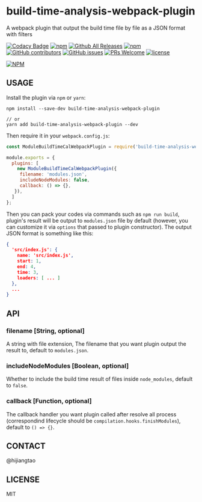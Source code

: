 # build-time-analysis-webpack-plugin
A webpack plugin that output the build time file by file as a JSON format with filters

[![Codacy Badge](https://api.codacy.com/project/badge/Grade/c913db53b5a3470f840f5329ea2f54d4)](https://www.codacy.com/app/hijiangtao/build-time-analysis-webpack-plugin?utm_source=github.com&utm_medium=referral&utm_content=hijiangtao/build-time-analysis-webpack-plugin&utm_campaign=badger)
[![npm](https://img.shields.io/npm/v/build-time-analysis-webpack-plugin.svg)](https://www.npmjs.com/package/build-time-analysis-webpack-plugin)
[![Github All Releases](https://img.shields.io/github/downloads/hijiangtao/build-time-analysis-webpack-plugin/total.svg)](https://github.com/hijiangtao/build-time-analysis-webpack-plugin/releases)
[![npm](https://img.shields.io/npm/dt/build-time-analysis-webpack-plugin.svg)](https://www.npmjs.com/package/build-time-analysis-webpack-plugin)
[![GitHub contributors](https://img.shields.io/github/contributors/hijiangtao/build-time-analysis-webpack-plugin.svg)]() 
[![GitHub issues](https://img.shields.io/github/issues/hijiangtao/build-time-analysis-webpack-plugin.svg)](https://github.com/hijiangtao/build-time-analysis-webpack-plugin/issues) 
[![PRs Welcome](https://img.shields.io/badge/PRs-welcome-brightgreen.svg)](https://github.com/hijiangtao/build-time-analysis-webpack-plugin/pulls) 
[![license](https://img.shields.io/github/license/hijiangtao/build-time-analysis-webpack-plugin.svg)](https://github.com/hijiangtao/build-time-analysis-webpack-plugin/blob/master/LICENSE) 

[![NPM](https://nodei.co/npm/build-time-analysis-webpack-plugin.png)](https://nodei.co/npm/build-time-analysis-webpack-plugin/)

## USAGE

Install the plugin via `npm` or `yarn`:

```shell
npm install --save-dev build-time-analysis-webpack-plugin

// or 
yarn add build-time-analysis-webpack-plugin --dev
```

Then require it in your `webpack.config.js`:

```javascript
const ModuleBuildTimeCalWebpackPlugin = require('build-time-analysis-webpack-plugin');

module.exports = {
  plugins: [
    new ModuleBuildTimeCalWebpackPlugin({
     filename: 'modules.json',
     includeNodeModules: false,
     callback: () => {},
   }),
  ]
};
```

Then you can pack your codes via commands such as `npm run build`, plugin's result will be output to `modules.json` file by default (however, you can customize it via `options` that passed to plugin constructor). The output JSON format is something like this:

```json
{
  'src/index.js': {
    name: 'src/index.js',
    start: 1,
    end: 4,
    time: 3,
    loaders: [ ... ]
  },
  ...
}
```

## API

### filename [String, optional]

A string with file extension, The filename that you want plugin output the result to, default to `modules.json`.

### includeNodeModules [Boolean, optional]

Whether to include the build time result of files inside `node_modules`, default to `false`.

### callback [Function, optional] 

The callback handler you want plugin called after resolve all process (correspondind lifecycle should be `compilation.hooks.finishModules`), default to `() => {}`.

## CONTACT

@hijiangtao

## LICENSE

MIT